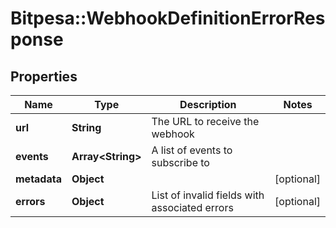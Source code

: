 # Bitpesa::WebhookDefinitionErrorResponse

## Properties
Name | Type | Description | Notes
------------ | ------------- | ------------- | -------------
**url** | **String** | The URL to receive the webhook | 
**events** | **Array&lt;String&gt;** | A list of events to subscribe to | 
**metadata** | **Object** |  | [optional] 
**errors** | **Object** | List of invalid fields with associated errors | [optional] 


